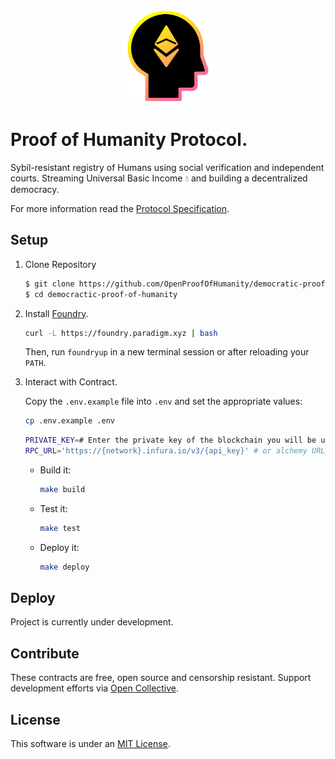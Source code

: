 <p align="center">
<img src="docs/images/poh.png" width="150" title="Open & Democratic Proof of Humanity">
</p>


# Proof of Humanity Protocol.

Sybil-resistant registry of Humans using social verification and independent courts. Streaming Universal Basic Income 💧 and building a decentralized democracy.

For more information read the [Protocol Specification](SPECIFICATION.md). 


## Setup

1. Clone Repository

    ```sh
    $ git clone https://github.com/OpenProofOfHumanity/democratic-proof-of-humanity.git
    $ cd democractic-proof-of-humanity
    ```

2.  Install [Foundry](https://github.com/foundry-rs/foundry).

    ```sh
    curl -L https://foundry.paradigm.xyz | bash
    ```

    Then, run `foundryup` in a new terminal session or after reloading your `PATH`.

3.  Interact with Contract.

    Copy the `.env.example` file into `.env` and set the appropriate values:

    ```bash
    cp .env.example .env
    ```

    ```bash
    PRIVATE_KEY=# Enter the private key of the blockchain you will be using.
    RPC_URL='https://{network}.infura.io/v3/{api_key}' # or alchemy URL.
    ```

    * Build it: 

        ```sh
        make build
        ```
    * Test it: 

        ```sh
        make test
        ```
    * Deploy it:

        ```sh
        make deploy
        ```
    
## Deploy

Project is currently under development.

## Contribute

These contracts are free, open source and censorship resistant. Support development efforts via [Open Collective](https://opencollective.com/democracyearth).

## License

This software is under an [MIT License](LICENSE.md).